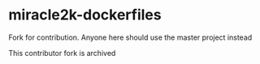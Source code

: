 # miracle2k-dockerfiles
Fork for contribution.  Anyone here should use the master project instead

This contributor fork is archived
